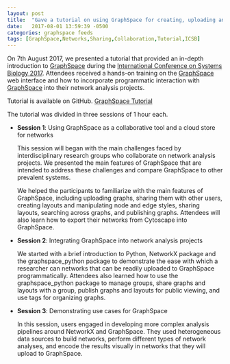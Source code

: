 ```yaml
---
layout: post
title:  "Gave a tutorial on using GraphSpace for creating, uploading and sharing networks online"
date:   2017-08-01 13:59:39 -0500
categories: graphspace feeds
tags: [GraphSpace,Networks,Sharing,Collaboration,Tutorial,ICSB]
---
```


On 7th August 2017, we presented a tutorial that provided an in-depth introduction to [GraphSpace](http://graphspace.org/) during the [International Conference on Systems Biology 2017](http://www.cpe.vt.edu/icsb2017/). Attendees received a hands-on training on the [GraphSpace](http://graphspace.org/) web interface and how to incorporate programmatic interaction with [GraphSpace](http://graphspace.org/) into their network analysis projects. 

Tutorial is available on GitHub. [GraphSpace Tutorial](https://github.com/Murali-group/2017-ICSB-graphspace-tutorial)

The tutorial was divided in three sessions of 1 hour each. 

- **Session 1**: Using GraphSpace as a collaborative tool and a cloud store for networks 

  This session will began with the main challenges faced by interdisciplinary research groups who collaborate on network analysis projects. We presented the main features of GraphSpace that are intended to address these challenges and compare GraphSpace to other prevalent systems.

  We helped the participants to familiarize with the main features of GraphSpace, including uploading graphs, sharing them with other users, creating layouts and manipulating node and edge styles, sharing layouts, searching across graphs, and publishing graphs. Attendees will also learn how to export their networks from Cytoscape into GraphSpace.


- **Session 2**: Integrating GraphSpace into network analysis projects

  We started with a brief introduction to Python, NetworkX package and the graphspace_python package to demonstrate the ease with which a researcher can networks that can be readily uploaded to GraphSpace programmatically. Attendees also learned how to use the graphspace_python package to manage groups, share graphs and layouts with a group, publish graphs and layouts for public viewing, and use tags for organizing graphs.

- **Session 3**: Demonstrating use cases for GraphSpace 

  In this session, users engaged in developing more complex analysis pipelines around NetworkX and GraphSpace. They used heterogeneous data sources to build networks, perform different types of network analyses, and encode the results visually in networks that they will upload to GraphSpace. 
